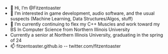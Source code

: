 - 👋 Hi, I’m @Fitzentoaster
- 👀 I’m interested in game development, audio software, and the usual suspects (Machine Learning, Data Structures/Algos, stuff)
- 🌱 I’m currently continuing to flex my C++ Muscles and work toward my BS In Computer Science from Northern Illinois University
- Currently a senior at Northern Illinois University, graduating in the spring of 24
- 📫 fitzentoaster.github.io -- twitter.com/fitzentoaster 

<!---
Fitzentoaster/Fitzentoaster is a ✨ special ✨ repository because its `README.md` (this file) appears on your GitHub profile.
You can click the Preview link to take a look at your changes.
--->
